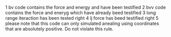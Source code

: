 1 bv code contains the force and energy and have been testified
2 bvv code contains the force and eneryg which have already beed testified
3 long range iteraction has been tested right
4 lj force has beed testified right
5 please note that this code can only simulated anealing using coordinates that are absolutely positive. Do not violate this rule.
